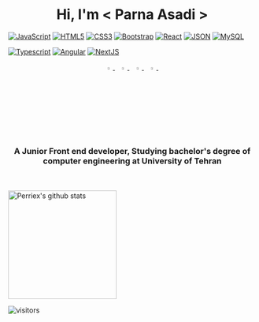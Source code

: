 <h1 align="center"> Hi, I'm < Parna Asadi ></h1>


  
 <p data-sourcepos="35:1-38:153" dir="auto"><a href="https://github.com/BRdhanani"><img src="https://camo.githubusercontent.com/95df2e72c00f1c443beec87d3102779178db0010204da8692251303f0e5fc5a7/68747470733a2f2f696d672e736869656c64732e696f2f62616467652f2d4a6176615363726970742d626c61636b3f7374796c653d666c6174266c6f676f3d6a617661736372697074266c696e6b3d68747470733a2f2f6769746875622e636f6d2f42526468616e616e69" alt="JavaScript" data-canonical-src="https://img.shields.io/badge/-JavaScript-black?style=flat&amp;logo=javascript&amp;link=https://github.com/BRdhanani" style="max-width: 100%;"></a>
<a href="https://github.com/BRdhanani"><img src="https://camo.githubusercontent.com/1fb4cd0d40caf67a5ab243c2630f8fac5ac0083735e3cdfcfc544d996552b222/68747470733a2f2f696d672e736869656c64732e696f2f62616467652f2d48544d4c352d4533344632363f7374796c653d666c6174266c6f676f3d68746d6c35266c6f676f436f6c6f723d7768697465266c696e6b3d68747470733a2f2f6769746875622e636f6d2f42526468616e616e69" alt="HTML5" data-canonical-src="https://img.shields.io/badge/-HTML5-E34F26?style=flat&amp;logo=html5&amp;logoColor=white&amp;link=https://github.com/BRdhanani" style="max-width: 100%;"></a>
<a href="https://github.com/BRdhanani"><img src="https://camo.githubusercontent.com/3f3c024015406701e582464b3d93a9f8f5d9c37622b4a1ff63c989982eb46807/68747470733a2f2f696d672e736869656c64732e696f2f62616467652f2d435353332d3135373242363f7374796c653d666c6174266c6f676f3d63737333266c696e6b3d68747470733a2f2f6769746875622e636f6d2f42526468616e616e69" alt="CSS3" data-canonical-src="https://img.shields.io/badge/-CSS3-1572B6?style=flat&amp;logo=css3&amp;link=https://github.com/BRdhanani" style="max-width: 100%;"></a>
<a href="https://github.com/BRdhanani"><img src="https://camo.githubusercontent.com/c3cf9ad8562bd051e07a32f5781cc9359e28be292adfd75016c14f87a66887da/68747470733a2f2f696d672e736869656c64732e696f2f62616467652f2d426f6f7473747261702d3536334437433f7374796c653d666c6174266c6f676f3d626f6f747374726170266c696e6b3d68747470733a2f2f6769746875622e636f6d2f42526468616e616e69" alt="Bootstrap" data-canonical-src="https://img.shields.io/badge/-Bootstrap-563D7C?style=flat&amp;logo=bootstrap&amp;link=https://github.com/BRdhanani" style="max-width: 100%;"></a>
  <a href="https://github.com/BRdhanani"><img src="https://camo.githubusercontent.com/03ab7522f2bd44268ff815cf9bfadb9eedad56365e19c1027ea06772f167ab8b/68747470733a2f2f696d672e736869656c64732e696f2f62616467652f2d52656163742d626c61636b3f7374796c653d666c6174266c6f676f3d7265616374266c696e6b3d68747470733a2f2f6769746875622e636f6d2f42526468616e616e69" alt="React" data-canonical-src="https://img.shields.io/badge/-React-black?style=flat&amp;logo=react&amp;link=https://github.com/BRdhanani" style="max-width: 100%;"></a>
   <a href="https://github.com/BRdhanani"><img src="https://camo.githubusercontent.com/07757bdcdb8c992f47dd6cb174fa05ebff5973b0b62c59d943f84031296a7633/68747470733a2f2f696d672e736869656c64732e696f2f62616467652f2d6a736f6e2d3032353639423f7374796c653d666c6174266c6f676f3d6a736f6e266c696e6b3d68747470733a2f2f6769746875622e636f6d2f42526468616e616e69" alt="JSON" data-canonical-src="https://img.shields.io/badge/-json-02569B?style=flat&amp;logo=json&amp;link=https://github.com/BRdhanani" style="max-width: 100%;"></a>
   <a href="https://github.com/BRdhanani"><img src="https://camo.githubusercontent.com/a5cecb856da29028b38c324e96945de91a51e6340f481418893db2274255d977/68747470733a2f2f696d672e736869656c64732e696f2f62616467652f2d4d7953514c2d626c61636b3f7374796c653d666c6174266c6f676f3d6d7973716c266c696e6b3d68747470733a2f2f6769746875622e636f6d2f42526468616e616e69" alt="MySQL" data-canonical-src="https://img.shields.io/badge/-MySQL-black?style=flat&amp;logo=mysql&amp;link=https://github.com/BRdhanani" style="max-width: 100%;"></a>
  </p>
  <p data-sourcepos="55:1-58:136" dir="auto"><a href="https://github.com/BRdhanani"><img src="https://camo.githubusercontent.com/9cc1f27520587561f948872ea73ec8df9f2a3dbc995e212b65b1687d3a790ab0/68747470733a2f2f696d672e736869656c64732e696f2f62616467652f2d547970655363726970742d77686974653f7374796c653d666c6174266c6f676f3d74797065736372697074266c696e6b3d68747470733a2f2f6769746875622e636f6d2f42526468616e616e69" alt="Typescript" data-canonical-src="https://img.shields.io/badge/-TypeScript-white?style=flat&amp;logo=typescript&amp;link=https://github.com/BRdhanani" style="max-width: 100%;"></a>
<a href="https://github.com/BRdhanani"><img src="https://camo.githubusercontent.com/1ec5ad3c0956cfe4d851bdf966e4504dfa9691e96674231dc9e7b4fa4f1f7198/68747470733a2f2f696d672e736869656c64732e696f2f62616467652f2d416e67756c61722d7265643f7374796c653d666c6174266c6f676f3d616e67756c6172266c696e6b3d68747470733a2f2f6769746875622e636f6d2f42526468616e616e69" alt="Angular" data-canonical-src="https://img.shields.io/badge/-Angular-red?style=flat&amp;logo=angular&amp;link=https://github.com/BRdhanani" style="max-width: 100%;"></a>
<a href="https://github.com/BRdhanani"><img src="https://camo.githubusercontent.com/c03919752222f8247af4bd30962f1568c2bfb56400db4d1718ddc0aadec28095/68747470733a2f2f696d672e736869656c64732e696f2f62616467652f2d4e6578744a532d626c61636b3f7374796c653d666c6174266c6f676f3d6e6578746a73266c696e6b3d68747470733a2f2f6769746875622e636f6d2f42526468616e616e69" alt="NextJS" data-canonical-src="https://img.shields.io/badge/-NextJS-black?style=flat&amp;logo=nextjs&amp;link=https://github.com/BRdhanani" style="max-width: 100%;"></a>
</p>
  

<p align="center">
  <a href="https://www.linkedin.com/in/parna-asadi/">
   <img src="https://img.icons8.com/color/48/000000/linkedin.png" width="3.5%"/>
    </a><span>&nbsp;</span>
  <a href="https://www.instagram.com/_perriex/">
    <img src="https://img.icons8.com/fluent/48/000000/instagram-new.png" width="3.5%"/>
  </a><span>&nbsp;</span>
  <a href="mailto:parna80as@gmail.com">
    <img src="https://img.icons8.com/fluent/48/000000/gmail.png" width="3.5%"/>
  </a><span>&nbsp;</span>
  <a href="https://github.com/perriex">
    <img src="https://img.icons8.com/fluent/48/000000/github.png" width="3.5%"/>
  </a><span>&nbsp;</span>
</p>
<h3 align="center">A Junior Front end developer, Studying bachelor's degree of computer engineering at University of Tehran</h3>

<br>
    
<br>

  <a href="https://github.com/perriex">
   <img align="center" src="https://github-readme-stats.vercel.app/api?username=perriex&count_private=true&hide=stars&show_icons=true&theme=dark&line_height=27" alt="Perriex's github stats" height="220px" />
 </a>



![visitors](https://visitor-badge.laobi.icu/badge?page_id=perriex.408179647)
